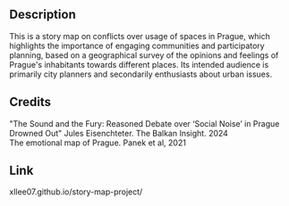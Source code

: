 ## Description
This is a story map on conflicts over usage of spaces in Prague, which highlights the importance of engaging communities and participatory planning, based on a geographical survey of the opinions and feelings of Prague's inhabitants towards different places. Its intended audience is primarily city planners and secondarily enthusiasts about urban issues.

## Credits
"The Sound and the Fury: Reasoned Debate over ‘Social Noise’ in Prague Drowned Out" Jules Eisenchteter. The Balkan Insight. 2024 <br/> 
The emotional map of Prague. Panek et al, 2021

## Link
 xllee07.github.io/story-map-project/ 
